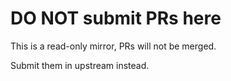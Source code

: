 # DO NOT submit PRs here

This is a read-only mirror, PRs will not be merged.

Submit them in upstream instead.
